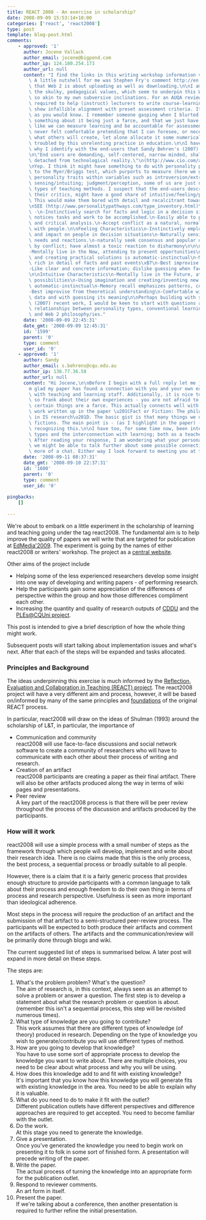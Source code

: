 ```yaml
---
title: REACT 2008 - An exercise in scholarship?
date: 2008-09-09 15:53:14+10:00
categories: ['react', 'react2008']
type: post
template: blog-post.html
comments:
    - approved: '1'
      author: Jocene Vallack
      author_email: jocene@bigpond.com
      author_ip: 124.180.254.173
      author_url: null
      content: "I find the links in this writing workshop information very enlightening.\
        \ A little nutshell for me was Stephen Fry's comment http://en.wikipedia.org/wiki/Web_2.0\
        \ that Web 2 is about uploading as well as downloading.\n\nI am staggered that\
        \ the skulky, pedagogical values, which seem to underpin this Web 2 stuff, are\
        \ so akin to my own subversive inclinations. For an AUQA review last year, I was\
        \ required to help (instruct) lecturers to write course-learning objectives that\
        \ show infallible alignment with preset assessment criteria. It's standard practice,\
        \ as you would know. I remember someone gasping when I blurted out in frustration\
        \ something about it being just a farce, and that we just have to make it look\
        \ like we can measure learning and be accountable for assessment grades. I have\
        \ never felt comfortable pretending that I can foresee, or necessarily even understand,\
        \ what others will create, let alone allocate it some numerical grade. I am ever\
        \ troubled by this unrelenting practice in education.\n\nI have been wondering\
        \ why I identify with the end-users that Sandy Behren's (2007) colleague describes:\n\
        \n\"End users are demanding, self-centered, narrow minded, shallow and completely\
        \ detached from technological reality.\"\n(http://www.cio.com/article/125451/Time_to_Rethink_Your_Relationship_With_End)\n\
        \nYep. I think it might have something to do with personality profiles. According\
        \ to the Myer/Briggs test, which purports to measure (here we go again) one's\
        \ personality traits within variables such as introversion/extroversion; thinking/feeling;\
        \ sensing/intuiting; judgment/perception, some of us are just not wired for certain\
        \ types of teaching methods. I suspect that the end-users described above, unlike\
        \ their critics, might have a good share of intuitive/feeling/perceptive traits.\
        \ This would make them bored with detail and recalcitrant towards mindless conformity.\n\
        \nSEE (http://www.personalitypathways.com/type_inventory.html)\n\nThinking Characteristics\
        \ -\n-Instinctively search for facts and logic in a decision situation.\n-Naturally\
        \ notices tasks and work to be accomplished.\n-Easily able to provide an objective\
        \ and critical analysis.\n-Accept conflict as a natural, normal part of relationships\
        \ with people.\n\nFeeling Characteristics\n-Instinctively employ personal feelings\
        \ and impact on people in decision situations\n-Naturally sensitive to people\
        \ needs and reactions.\n-naturally seek consensus and popular opinions.\n-Unsettled\
        \ by conflict; have almost a toxic reaction to disharmony\n\n\nSensing Characteristics\n\
        -Mentally live in the Now, attending to present opportunities\n-Using common sense\
        \ and creating practical solutions is automatic-instinctual\n-Memory recall is\
        \ rich in detail of facts and past events\xB7\n-Best improvise from past experience\n\
        -Like clear and concrete information; dislike guessing when facts are \"fuzzy\"\
        \n\nIntuitive Characteristics\n-Mentally live in the Future, attending to future\
        \ possibilities\n-Using imagination and creating/inventing new possibilities is\
        \ automatic-instinctual\n-Memory recall emphasizes patterns, contexts, and connections\n\
        -Best improvise from theoretical understanding\n-Comfortable with ambiguous, fuzzy\
        \ data and with guessing its meaning\n\nPerhaps building with some of Behren's\
        \ (2007) recent work, I would be keen to start with questions about the possible\
        \ relationships between personality types, conventional learning management systems\
        \ and Web 2 philosophy/ies."
      date: '2008-09-09 22:45:31'
      date_gmt: '2008-09-09 12:45:31'
      id: '1599'
      parent: '0'
      type: comment
      user_id: '0'
    - approved: '1'
      author: Sandy
      author_email: s.behrens@cqu.edu.au
      author_ip: 138.77.36.58
      author_url: null
      content: "Hi Jocene,\n\nBefore I begin with a full reply let me just say that I\u2019\
        m glad my paper has found a connection with you and your own experiences working\
        \ with teaching and learning staff. Additionally, it is nice to see someone being\
        \ so frank about their own experiences - you are not afraid to say that you believe\
        \ certain things are a farce. This actually connects well with my most recent\
        \ work written up in the paper \u201CFact or Fiction: The philosophy of fictions\
        \ in IS research\u201D. The basic gist is that many things we do are farces or\
        \ fictions. The main point is - (as I highlight in the paper) - in consciously\
        \ recognizing this.\n\nI have too, for some time now, been interested in the personality\
        \ types and the interconnection with learning; both as a teacher and as a learner.\
        \ After reading your response, I am wondering what your personality type is? Perhaps\
        \ we might be able to talk further about some possible connections or simply have\
        \ more of a chat. Either way I look forward to meeting you at the workshop."
      date: '2008-09-11 08:37:31'
      date_gmt: '2008-09-10 22:37:31'
      id: '1600'
      parent: '0'
      type: comment
      user_id: '0'
    
pingbacks:
    []
    
---
```

We're about to embark on a little experiment in the scholarship of learning and teaching going under the tag react2008. The fundamental aim is to help improve the quality of papers we will write that are targeted for publication at [EdMedia'2009](http://www.aace.org/conf/edmedia/default.htm). The experiment is going by the names of either react2008 or writers' workshop. The project as a [central website](http://cddu.cqu.edu.au/index.php/Writers_Workshop).

Other aims of the project include

- Helping some of the less experienced researchers develop some insight into one way of developing and writing papers - of performing research.
- Help the participants gain some appreciation of the differences of perspective within the group and how those differences compliment each other.
- Increasing the quantity and quality of research outputs of [CDDU](http://cddu.cqu.edu.au/) and the [PLEs@CQUni project](http://cddu.cqu.edu.au/index.php/PLEs%40CQUni).

This post is intended to give a brief description of how the whole thing might work.

Subsequent posts will start talking about implementation issues and what's next. After that each of the steps will be expanded and tasks allocated.

### Principles and Background

The ideas underpinning this exercise is much informed by the [Reflection, Evaluation and Collaboration in Teaching (REACT) project](http://sleid.cqu.edu.au/REACT/). The react2008 project will have a very different aim and process, however, it will be based on/informed by many of the same principles and [foundations](http://sleid.cqu.edu.au/REACT/foundations.htm) of the original REACT process.

In particular, react2008 will draw on the ideas of Shulman (1993) around the scholarship of L&T, in particular, the importance of

- Communication and community  
    react2008 will use face-to-face discussions and social network software to create a community of researchers who will have to communicate with each other about their process of writing and research.
- Creation of an artifact  
    react2008 participants are creating a paper as their final artifact. There will also be other artifacts produced along the way in terms of wiki pages and presentations.
- Peer review  
    A key part of the react2008 process is that there will be peer review throughout the process of the discussion and artifacts produced by the participants.

### How will it work

react2008 will use a simple process with a small number of steps as the framework through which people will develop, implement and write about their research idea. There is no claims made that this is the only process, the best process, a sequential process or broadly suitable to all people.

However, there is a claim that it is a fairly generic process that provides enough structure to provide participants with a common language to talk about their process and enough freedom to do their own thing in terms of process and research perspective. Usefulness is seen as more important than ideological adherence.

Most steps in the process will require the production of an artifact and the submission of that artifact to a semi-structured peer-review process. The participants will be expected to both produce their artifacts and comment on the artifacts of others. The artifacts and the communication/review will be primarily done through blogs and wiki.

The current suggested list of steps is summarised below. A later post will expand in more detail on these steps.

The steps are:

1. What's the problem problem? What's the question?  
    The aim of research is, in this context, always seen as an attempt to solve a problem or answer a question. The first step is to develop a statement about what the research problem or question is about. (remember this isn't a sequential process, this step will be revisited numerous times).
2. What type of knowledge are you going to contribute?  
    This work assumes that there are different types of knowledge (of theory) produced in research. Depending on the type of knowledge you wish to generate/contribute you will use different types of method.
3. How are you going to develop that knowledge?  
    You have to use some sort of appropriate process to develop the knowledge you want to write about. There are multiple choices, you need to be clear about what process and why you will be using.
4. How does this knowledge add to and fit with existing knowledge?  
    It's important that you know how this knowledge you will generate fits with existing knowledge in the area. You need to be able to explain why it is valuable.
5. What do you need to do to make it fit with the outlet?  
    Different publication outlets have different perspectives and difference approaches are required to get accepted. You need to become familiar with the outlet.
6. Do the work.  
    At this stage you need to generate the knowledge.
7. Give a presentation.  
    Once you've generated the knowledge you need to begin work on presenting it to folk in some sort of finished form. A presentation will precede writing of the paper.
8. Write the paper.  
    The actual process of turning the knowledge into an appropriate form for the publication outlet.
9. Respond to reviewer comments.  
    An art form in itself.
10. Present the paper.  
    If we're talking about a conference, then another presentation is required to further refine the initial presentation.